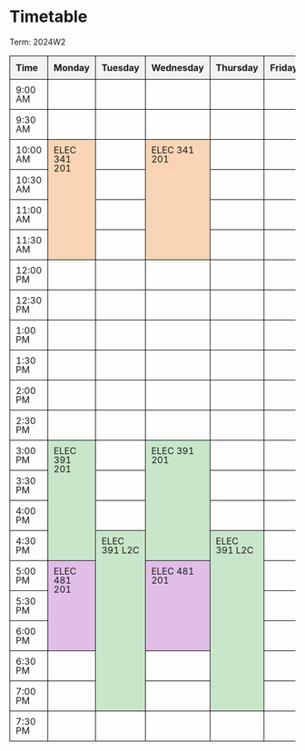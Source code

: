 # Timetable

Term: 2024W2

<!DOCTYPE html>
<html lang="en">
<head>
    <meta charset="UTF-8">
    <meta name="viewport" content="width=device-width, initial-scale=1.0">
    <title>Timetable</title>
    <style>
        table {
            width: 100%;
            border-collapse: collapse;
            table-layout: fixed;
        }
        th, td {
            border: 1px solid black;
            text-align: left;
            vertical-align: top;
            padding: 10px;
            word-wrap: break-word;
        }
        th {
            background-color: #f2f2f2;
        }
        .orange {
            background-color: #f9d5b5;
        }
        .green {
            background-color: #c8e6c9;
        }
        .purple {
            background-color: #e1bee7;
        }
        th:first-child, td:first-child {
            width: 10%;
        }
        td {
            line-height: 1;
        }
    </style>
</head>
<body>
    <table>
        <thead>
            <tr>
                <th>Time</th>
                <th>Monday</th>
                <th>Tuesday</th>
                <th>Wednesday</th>
                <th>Thursday</th>
                <th>Friday</th>
            </tr>
        </thead>
        <tbody>
            <tr>
                <td>9:00 AM</td>
                <td></td>
                <td></td>
                <td></td>
                <td></td>
                <td></td>
            </tr>
            <tr>
                <td>9:30 AM</td>
                <td></td>
                <td></td>
                <td></td>
                <td></td>
                <td></td>
            </tr>
            <tr>
                <td>10:00 AM</td>
                <td class="orange" rowspan="4">ELEC 341 201</td>
                <td></td>
                <td class="orange" rowspan="4">ELEC 341 201</td>
                <td></td>
                <td></td>
            </tr>
            <tr>
                <td>10:30 AM</td>
                <td></td>
                <td></td>
                <td></td>
            </tr>
            <tr>
                <td>11:00 AM</td>
                <td></td>
                <td></td>
                <td></td>
            </tr>
            <tr>
                <td>11:30 AM</td>
                <td></td>
                <td></td>
                <td></td>
            </tr>
            <tr>
                <td>12:00 PM</td>
                <td></td>
                <td></td>
                <td></td>
                <td></td>
                <td></td>
            </tr>
            <tr>
                <td>12:30 PM</td>
                <td></td>
                <td></td>
                <td></td>
                <td></td>
                <td></td>
            </tr>
            <tr>
                <td>1:00 PM</td>
                <td></td>
                <td></td>
                <td></td>
                <td></td>
                <td></td>
            </tr>
            <tr>
                <td>1:30 PM</td>
                <td></td>
                <td></td>
                <td></td>
                <td></td>
                <td></td>
            </tr>
            <tr>
                <td>2:00 PM</td>
                <td></td>
                <td></td>
                <td></td>
                <td></td>
                <td></td>
            </tr>
            <tr>
                <td>2:30 PM</td>
                <td></td>
                <td></td>
                <td></td>
                <td></td>
                <td></td>
            </tr>
            <tr>
                <td>3:00 PM</td>
                <td class="green" rowspan="4">ELEC 391 201</td>
                <td></td>
                <td class="green" rowspan="4">ELEC 391 201</td>
                <td></td>
                <td></td>
            </tr>
            <tr>
                <td>3:30 PM</td>
                <td></td>
                <td></td>
                <td></td>
            </tr>
            <tr>
                <td>4:00 PM</td>
                <td></td>
                <td></td>
                <td></td>
            </tr>
            <tr>
                <td>4:30 PM</td>
                <td class="green" rowspan="6">ELEC 391 L2C</td>
                <td class="green" rowspan="6">ELEC 391 L2C</td>
                <td></td>
            </tr>
            <tr>
                <td>5:00 PM</td>
                <td class="purple" rowspan="3">ELEC 481 201</td>
                <td class="purple" rowspan="3">ELEC 481 201</td>
                <td></td>
            </tr>
            <tr>
                <td>5:30 PM</td>
                <td></td>
            </tr>
            <tr>
                <td>6:00 PM</td>
                <td></td>
            </tr>
            <tr>
                <td>6:30 PM</td>
                <td></td>
                <td></td>
                <td></td>
            </tr>
            <tr>
                <td>7:00 PM</td>
                <td></td>
                <td></td>
                <td></td>
            </tr>
            <tr>
                <td>7:30 PM</td>
                <td></td>
                <td></td>
                <td></td>
                <td></td>
                <td></td>
            </tr>
        </tbody>
    </table>
</body>
</html>